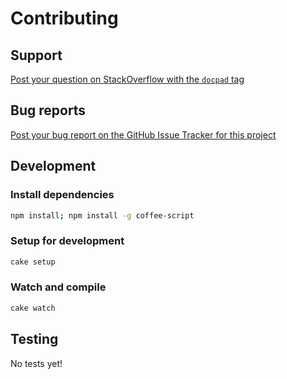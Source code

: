 # Contributing

## Support

[Post your question on StackOverflow with the `docpad` tag](http://stackoverflow.com/questions/tagged/docpad)


## Bug reports

[Post your bug report on the GitHub Issue Tracker for this project](https://github.com/docpad/docpad-plugin-text/issues)


## Development

### Install dependencies

``` bash
npm install; npm install -g coffee-script
```

### Setup for development

``` bash
cake setup
```

### Watch and compile

``` bash
cake watch
```


## Testing

No tests yet!
